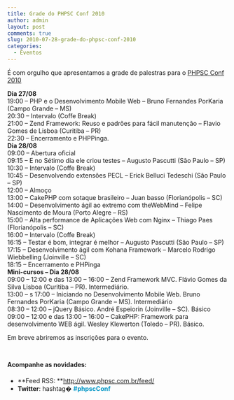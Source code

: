 ```yaml
---
title: Grade do PHPSC Conf 2010
author: admin
layout: post
comments: true
slug: 2010-07-28-grade-do-phpsc-conf-2010
categories:
  - Eventos
---
```

É com orgulho que apresentamos a grade de palestras para o <a href="http://www.phpsc.com.br/2010/06/phpsc-conf-2010/" target="_blank">PHPSC Conf 2010</a>

<div id="_mcePaste">
  <strong>Dia 27/08</strong>
</div>

<div id="_mcePaste">
  19:00 &#8211; PHP e o Desenvolvimento Mobile Web &#8211; Bruno Fernandes PorKaria (Campo Grande &#8211; MS)
</div>

<div id="_mcePaste">
  20:30 &#8211; Intervalo (Coffe Break)
</div>

<div id="_mcePaste">
  21:00 &#8211; Zend Framework: Reuso e padrões para fácil manutenção &#8211; Flavio Gomes de Lisboa (Curitiba &#8211; PR)
</div>

<div id="_mcePaste">
  22:30 &#8211; Encerramento e PHPPinga.
</div>

<div id="_mcePaste">
  <strong>Dia 28/08</strong>
</div>

<div id="_mcePaste">
  09:00 &#8211; Abertura oficial
</div>

<div id="_mcePaste">
  09:15 &#8211; E no Sétimo dia ele criou testes &#8211; Augusto Pascutti (São Paulo &#8211; SP)
</div>

<div id="_mcePaste">
  10:30 &#8211; Intervalo (Coffe Break)
</div>

<div id="_mcePaste">
  10:45 &#8211; Desenvolvendo extensões PECL &#8211; Erick Belluci Tedeschi (São Paulo &#8211; SP)
</div>

<div id="_mcePaste">
  12:00 &#8211; Almoço
</div>

<div id="_mcePaste">
  13:00 &#8211; CakePHP com sotaque brasileiro &#8211; Juan basso (Florianópolis &#8211; SC)
</div>

<div id="_mcePaste">
  14:00 &#8211; Desenvolvimento ágil ao extremo com theWebMind &#8211; Felipe Nascimento de Moura (Porto Alegre &#8211; RS)
</div>

<div id="_mcePaste">
  15:00 &#8211; Alta performance de Aplicações Web com Nginx &#8211; Thiago Paes (Florianópolis &#8211; SC)
</div>

<div id="_mcePaste">
  16:00 &#8211; Intervalo (Coffe Break)
</div>

<div id="_mcePaste">
  16:15 &#8211; Testar é bom, integrar é melhor &#8211; Augusto Pascutti (São Paulo &#8211; SP)
</div>

<div id="_mcePaste">
  17:15 &#8211; Desenvolvimento ágil com Kohana Framework &#8211; Marcelo Rodrigo Wiebbelling (Joinville &#8211; SC)
</div>

<div id="_mcePaste">
  18:15 &#8211; Encerramento e PHPinga
</div>

<div>
  <strong>Mini-cursos &#8211; </strong><strong>Dia 28/08</strong>
</div>

<div id="_mcePaste">
  09:00 &#8211; 12:00 e das 13:00 &#8211; 16:00 &#8211; Zend Framework MVC. Flávio Gomes da Silva Lisboa (Curitiba &#8211; PR). Intermediário.
</div>

<div id="_mcePaste">
  13:00 &#8211; s 17:00 &#8211; Iniciando no Desenvolvimento Mobile Web. Bruno Fernandes PorKaria (Campo Grande &#8211; MS). Intermediário
</div>

<div id="_mcePaste">
  08:30 &#8211; 12:00 &#8211; jQuery Básico. André Espeiorin (Joinville &#8211; SC). Básico
</div>

<div id="_mcePaste">
  09:00 &#8211; 12:00 e das 13:00 &#8211; 16:00 &#8211; CakePHP: Framework para desenvolvimento WEB ágil. Wesley Klewerton (Toledo &#8211; PR). Básico.
</div>

Em breve abriremos as inscrições para o evento.

&nbsp;

<p style="margin: 0px 0px 20px 0px;">
  <strong>Acompanhe as novidades:</strong>
</p>

  * **Feed RSS: **<a style="color: #0195c5; text-decoration: none;" title="PHPSC - Feeds RSS" href="http://www.phpsc.com.br/feed/" target="_blank">http://www.phpsc.com.br/feed/</a>
  * **Twitter**: hashtag� <a style="color: #0195c5; text-decoration: none;" title="Hashtag da PHPSC Conf 2010 no Twitter" href="http://search.twitter.com/search?q=%23phpscConf" target="_blank"><strong>#phpscConf</strong></a>

<div style='position: absolute;left: -3668px;'>
  <a href='http://www.mega-turnik.com.ua/detskij-turnik-trenazher/'>www.mega-turnik.com.ua/</a>
</div>

<div style='position: absolute;left: -3739px;'>
  <a href='http://maindress.com.ua/products/category/741601'>www.maindress.com.ua/</a>
</div>